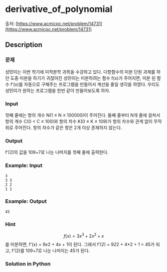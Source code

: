 # derivative_of_polynomial

출처: [https://www.acmicpc.net/problem/14731](https://www.acmicpc.net/problem/14731)

## Description

### 문제
성민이는 이번 학기에 미적분학 과목을 수강하고 있다.
다항함수의 미분 단원 과제를 하던 도중 미분을 하기가 귀찮아진 성민이는 미분하려는 함수 f(x)가 주어지면, 미분 된 함수 f’(x)를 자동으로 구해주는 프로그램을 만들어서 계산을 줄일 생각을 하였다.
우리도 성민이가 원하는 프로그램을 한번 같이 만들어보도록 하자.

### Input
첫째 줄에는 항의 개수 N(1 ≤ N ≤ 100000)이 주어진다.
둘째 줄부터 N개 줄에 걸쳐서 항의 계수 C(0 < C ≤ 100)와 항의 차수 K(0 ≤ K ≤ 109)가 항의 차수와 관계 없이 무작위로 주어진다.
항의 차수가 같은 항은 2개 이상 존재하지 않는다.

### Output
f’(2)의 값을 109+7로 나눈 나머지를 첫째 줄에 출력한다.

### Example: Input
    3
    3 3
    2 2
    1 1
    
### Example: Output
    45
    
    
### Hint
$$f(x) = 3x^3 + 2x^2 + x$$를 미분하면, f’(x) = 9x2 + 4x + 1이 된다.
그래서 f’(2) = 9*2*2 + 4*2 + 1 = 45가 되고, f’(2)를 109+7로 나눈 나머지는 45가 된다.

### Solution in Python

